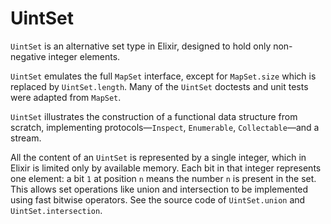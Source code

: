 # UintSet

`UintSet` is an alternative set type in Elixir,
designed to hold only non-negative integer elements.

`UintSet` emulates the full `MapSet` interface,
except for `MapSet.size` which is replaced by `UintSet.length`.
Many of the `UintSet` doctests and unit tests were adapted from `MapSet`.

`UintSet` illustrates the construction of a functional data structure from scratch,
implementing protocols—`Inspect`, `Enumerable`, `Collectable`—and a stream.

All the content of an `UintSet` is represented by a single integer,
which in Elixir is limited only by available memory.
Each bit in that integer represents one element:
a bit `1` at position `n` means the number `n` is present in the set.
This allows set operations like union and intersection
to be implemented using fast bitwise operators.
See the source code of `UintSet.union` and `UintSet.intersection`.
